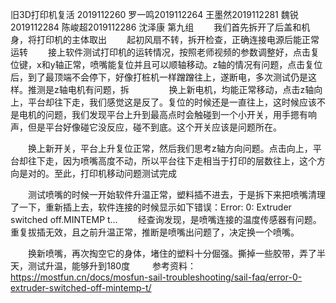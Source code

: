 旧3D打印机复活
2019112260 罗一鸣2019112264 王墨然2019112281  魏锐2019112284  陈峻超2019112286  沈泽康
第九组
　　我们首先拆开了后盖和机身，将打印机的主体取出
　　起初风扇不转，拆开检查，正确连接电源后能正常运转
　　接上软件测试打印机的运转情况，按照老师视频的参数调整好，点击复位键，x和y轴正常，喷嘴能复位并且可以顺轴移动。z轴的情况有问题，点击复位后，到了最顶端不会停下，好像打桩机一样蹭蹭往上，遂断电，多次测试仍是这样。推测是z轴电机有问题，拆
　　
　　换上新电机，均能正常移动，点击z轴向上，平台却往下走，我们感觉这是反了。复位的时候还是一直往上，这时候应该不是电机的问题，我们发现平台上升到最高点时会触碰到一个小开关，用手摁有响声，但是平台好像碰它没反应，碰不到底。这个开关应该是问题所在。

　　换上新开关，平台上升复位正常，然后我们思考z轴方向问题。点击向上，平台却往下走，因为喷嘴高度不动，所以平台往下走相当于打印的层数往上，这个方向是对的。至此，打印机移动问题测试完成

　　测试喷嘴的时候一开始软件升温正常，塑料插不进去，于是拆下来把喷嘴清理了一下，重新插上去，软件连接的时候显示如下错误：Error: 0: Extruder switched off.MINTEMP t…
　　经查询发现，是喷嘴连接的温度传感器有问题。重复拔插无效，且之前升温正常，推断是喷嘴出问题了，决定换一个喷嘴。

　　换新喷嘴，再次掏空它的身体，堵住的塑料十分倔强。撕掉一些胶带，弄了半天，测试升温，能够升到180度
　　
参考资料：
https://mostfun.cn/docs/mosfun-sail-troubleshooting/sail-faq/error-0-extruder-switched-off-mintemp-t/


